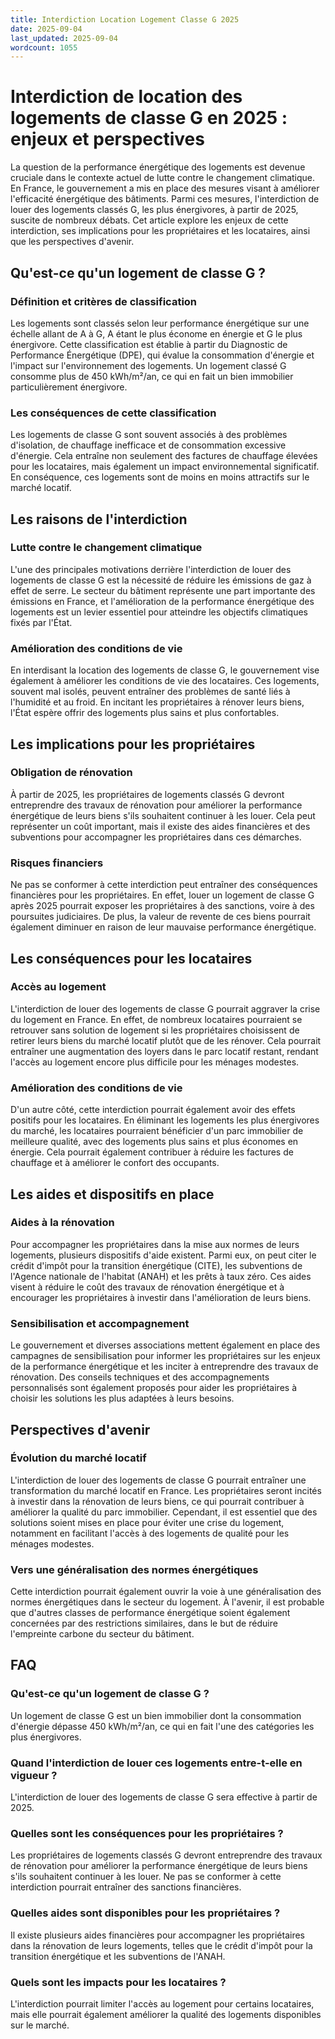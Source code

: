 ```yaml
---
title: Interdiction Location Logement Classe G 2025
date: 2025-09-04
last_updated: 2025-09-04
wordcount: 1055
---
```


# Interdiction de location des logements de classe G en 2025 : enjeux et perspectives

La question de la performance énergétique des logements est devenue cruciale dans le contexte actuel de lutte contre le changement climatique. En France, le gouvernement a mis en place des mesures visant à améliorer l'efficacité énergétique des bâtiments. Parmi ces mesures, l'interdiction de louer des logements classés G, les plus énergivores, à partir de 2025, suscite de nombreux débats. Cet article explore les enjeux de cette interdiction, ses implications pour les propriétaires et les locataires, ainsi que les perspectives d'avenir.

## Qu'est-ce qu'un logement de classe G ?

### Définition et critères de classification

Les logements sont classés selon leur performance énergétique sur une échelle allant de A à G, A étant le plus économe en énergie et G le plus énergivore. Cette classification est établie à partir du Diagnostic de Performance Énergétique (DPE), qui évalue la consommation d'énergie et l'impact sur l'environnement des logements. Un logement classé G consomme plus de 450 kWh/m²/an, ce qui en fait un bien immobilier particulièrement énergivore.

### Les conséquences de cette classification

Les logements de classe G sont souvent associés à des problèmes d'isolation, de chauffage inefficace et de consommation excessive d'énergie. Cela entraîne non seulement des factures de chauffage élevées pour les locataires, mais également un impact environnemental significatif. En conséquence, ces logements sont de moins en moins attractifs sur le marché locatif.

## Les raisons de l'interdiction

### Lutte contre le changement climatique

L'une des principales motivations derrière l'interdiction de louer des logements de classe G est la nécessité de réduire les émissions de gaz à effet de serre. Le secteur du bâtiment représente une part importante des émissions en France, et l'amélioration de la performance énergétique des logements est un levier essentiel pour atteindre les objectifs climatiques fixés par l'État.

### Amélioration des conditions de vie

En interdisant la location des logements de classe G, le gouvernement vise également à améliorer les conditions de vie des locataires. Ces logements, souvent mal isolés, peuvent entraîner des problèmes de santé liés à l'humidité et au froid. En incitant les propriétaires à rénover leurs biens, l'État espère offrir des logements plus sains et plus confortables.

## Les implications pour les propriétaires

### Obligation de rénovation

À partir de 2025, les propriétaires de logements classés G devront entreprendre des travaux de rénovation pour améliorer la performance énergétique de leurs biens s'ils souhaitent continuer à les louer. Cela peut représenter un coût important, mais il existe des aides financières et des subventions pour accompagner les propriétaires dans ces démarches.

### Risques financiers

Ne pas se conformer à cette interdiction peut entraîner des conséquences financières pour les propriétaires. En effet, louer un logement de classe G après 2025 pourrait exposer les propriétaires à des sanctions, voire à des poursuites judiciaires. De plus, la valeur de revente de ces biens pourrait également diminuer en raison de leur mauvaise performance énergétique.

## Les conséquences pour les locataires

### Accès au logement

L'interdiction de louer des logements de classe G pourrait aggraver la crise du logement en France. En effet, de nombreux locataires pourraient se retrouver sans solution de logement si les propriétaires choisissent de retirer leurs biens du marché locatif plutôt que de les rénover. Cela pourrait entraîner une augmentation des loyers dans le parc locatif restant, rendant l'accès au logement encore plus difficile pour les ménages modestes.

### Amélioration des conditions de vie

D'un autre côté, cette interdiction pourrait également avoir des effets positifs pour les locataires. En éliminant les logements les plus énergivores du marché, les locataires pourraient bénéficier d'un parc immobilier de meilleure qualité, avec des logements plus sains et plus économes en énergie. Cela pourrait également contribuer à réduire les factures de chauffage et à améliorer le confort des occupants.

## Les aides et dispositifs en place

### Aides à la rénovation

Pour accompagner les propriétaires dans la mise aux normes de leurs logements, plusieurs dispositifs d'aide existent. Parmi eux, on peut citer le crédit d'impôt pour la transition énergétique (CITE), les subventions de l'Agence nationale de l'habitat (ANAH) et les prêts à taux zéro. Ces aides visent à réduire le coût des travaux de rénovation énergétique et à encourager les propriétaires à investir dans l'amélioration de leurs biens.

### Sensibilisation et accompagnement

Le gouvernement et diverses associations mettent également en place des campagnes de sensibilisation pour informer les propriétaires sur les enjeux de la performance énergétique et les inciter à entreprendre des travaux de rénovation. Des conseils techniques et des accompagnements personnalisés sont également proposés pour aider les propriétaires à choisir les solutions les plus adaptées à leurs besoins.

## Perspectives d'avenir

### Évolution du marché locatif

L'interdiction de louer des logements de classe G pourrait entraîner une transformation du marché locatif en France. Les propriétaires seront incités à investir dans la rénovation de leurs biens, ce qui pourrait contribuer à améliorer la qualité du parc immobilier. Cependant, il est essentiel que des solutions soient mises en place pour éviter une crise du logement, notamment en facilitant l'accès à des logements de qualité pour les ménages modestes.

### Vers une généralisation des normes énergétiques

Cette interdiction pourrait également ouvrir la voie à une généralisation des normes énergétiques dans le secteur du logement. À l'avenir, il est probable que d'autres classes de performance énergétique soient également concernées par des restrictions similaires, dans le but de réduire l'empreinte carbone du secteur du bâtiment.

## FAQ

### Qu'est-ce qu'un logement de classe G ?

Un logement de classe G est un bien immobilier dont la consommation d'énergie dépasse 450 kWh/m²/an, ce qui en fait l'une des catégories les plus énergivores.

### Quand l'interdiction de louer ces logements entre-t-elle en vigueur ?

L'interdiction de louer des logements de classe G sera effective à partir de 2025.

### Quelles sont les conséquences pour les propriétaires ?

Les propriétaires de logements classés G devront entreprendre des travaux de rénovation pour améliorer la performance énergétique de leurs biens s'ils souhaitent continuer à les louer. Ne pas se conformer à cette interdiction pourrait entraîner des sanctions financières.

### Quelles aides sont disponibles pour les propriétaires ?

Il existe plusieurs aides financières pour accompagner les propriétaires dans la rénovation de leurs logements, telles que le crédit d'impôt pour la transition énergétique et les subventions de l'ANAH.

### Quels sont les impacts pour les locataires ?

L'interdiction pourrait limiter l'accès au logement pour certains locataires, mais elle pourrait également améliorer la qualité des logements disponibles sur le marché.